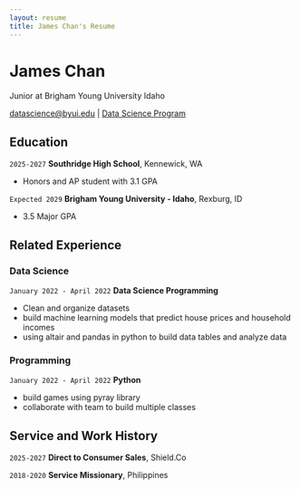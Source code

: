 ```yaml
---
layout: resume
title: James Chan's Resume
---
```

# James Chan
Junior at Brigham Young University Idaho

<div id="webaddress">
<a href="datascience@byui.edu">datascience@byui.edu</a>
| <a href="https://byuidatascience.github.io/development.html">Data Science Program</a>
</div>

<!-- https://www.monique.tech/the-art-of-markdown -->


## Education

`2025-2027`
__Southridge High School__, Kennewick, WA

- Honors and AP student with 3.1 GPA

`Expected 2029`
__Brigham Young University - Idaho__, Rexburg, ID

- 3.5 Major GPA


## Related Experience

### Data Science

`January 2022 - April 2022`
__Data Science Programming__
- Clean and organize datasets
- build machine learning models that predict house prices and household incomes
- using altair and pandas in python to build data tables and analyze data

### Programming

`January 2022 - April 2022`
__Python__
- build games using pyray library
- collaborate with team to build multiple classes

## Service and Work History

`2025-2027`
__Direct to Consumer Sales__, Shield.Co


`2018-2020`
__Service Missionary__, Philippines



<!-- ### Footer

Last updated: May 2013 -->


